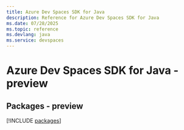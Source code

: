 ```yaml
---
title: Azure Dev Spaces SDK for Java
description: Reference for Azure Dev Spaces SDK for Java
ms.date: 07/28/2025
ms.topic: reference
ms.devlang: java
ms.service: devspaces
---
```

# Azure Dev Spaces SDK for Java - preview
## Packages - preview
[!INCLUDE [packages](dev-spaces-index.md)]